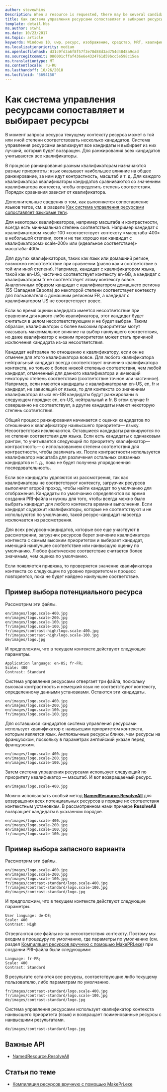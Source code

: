 ```yaml
---
author: stevewhims
Description: When a resource is requested, there may be several candidates that match the current resource context to some degree. The Resource Management System will analyze all of the candidates and determine the best candidate to return. This topic describes that process in detail and gives examples.
title: Как система управления ресурсами сопоставляет и выбирает ресурсы
template: detail.hbs
ms.author: stwhi
ms.date: 10/23/2017
ms.topic: article
keywords: Windows 10, uwp, ресурс, изображение, средство, MRT, квалификатор
ms.localizationpriority: medium
ms.openlocfilehash: d31c9fd3a6f8f57f3e78d88d3ad754d4848a9cad
ms.sourcegitcommit: 086001cffaf436e6e4324761d59bcc5e598c15ea
ms.translationtype: MT
ms.contentlocale: ru-RU
ms.lasthandoff: 10/26/2018
ms.locfileid: "5694150"
---
```

# <a name="how-the-resource-management-system-matches-and-chooses-resources"></a>Как система управления ресурсами сопоставляет и выбирает ресурсы
В момент запроса ресурса текущему контексту ресурса может в той или иной степени соответствовать несколько кандидатов. Система управления ресурсами анализирует все кандидаты и выбирает из них лучший, который будет возвращен. Для ранжирования всех кандидатов учитываются все квалификаторы.

В процессе ранжирования разным квалификаторам назначаются разные приоритеты: язык оказывает наибольшее влияние на общее ранжирование, за ним идут контрастность, масштаб и т. д. Для каждого квалификатора квалификаторы кандидатов сравниваются со значением квалификатора контекста, чтобы определить степень соответствия. Порядок сравнения зависит от квалификатора.

Дополнительные сведения о том, как выполняется сопоставление языков тегов, см. в разделе [Как система управления ресурсами сопоставляет языковые теги](how-rms-matches-lang-tags.md).

Для некоторых квалификаторов, например масштаба и контрастности, всегда есть минимальная степень соответствия. Например кандидат с квалификатором «scale-100 «соответствует контексту «масштаба-400» в небольшой степени, хотя и не так хорошо как кандидат с квалификатором» scale-200» или (идеальное соответствие)» масштаба-400».

Для других квалификаторов, таких как язык или домашний регион, возможно несоответствие при сравнении (равно как и соответствие в той или иной степени). Например, кандидат с квалификатором языка, такой как en-US, частично соответствует контексту en-GB, а кандидат с квалификатором fr не соответствует этому контексту вовсе. Аналогичным образом кандидат с квалификатором домашнего региона 155 (Западная Европа) до некоторой степени соответствует контексту для пользователя с домашним регионом FR, а кандидат с квалификатором US не соответствует вовсе.

Если во время оценки кандидата имеется несоответствие при сравнении для какого-либо квалификатора, этот кандидат будет считаться в целом несоответствующим и не будет выбран. Таким образом, квалификаторы с более высоким приоритетом могут оказывать максимальное влияние на выбор наилучшего соответствия, но даже квалификатор с низким приоритетом может стать причиной исключения кандидата из-за несоответствия.

Кандидат нейтрален по отношению к квалификатору, если он не отмечен для этого квалификатора вовсе. Для любого квалификатора нейтральный кандидат всегда соответствует значению квалификатора контекста, но только с более низкой степенью соответствия, чем любой кандидат, отмеченный для данного квалификатора и имеющий некоторую степень соответствия (соответствие точное или частичное). Например, если имеются кандидаты с квалификаторами en-US, en, fr и кандидат, не зависящий от языка, то для контекста со значением квалификатора языка en-GB кандидаты будут ранжированы в следующем порядке: en, en-US, нейтральный и fr. В этом случае fr совершенно не соответствует, а другие кандидаты имеют некоторую степень соответствия.

Общий процесс ранжирования начинается с оценки кандидатов по отношению к квалификатору наивысшего приоритета— языку. Несоответствия исключаются. Оставшиеся кандидаты ранжируются по их степени соответствия для языка. Если есть кандидаты с одинаковым рангом, то учитывается следующий по приоритету квалификатор— контрастность— с использованием степени соответствия для контрастности, чтобы различать их. После контрастности используется квалификатор масштаба для различения остальных связанных кандидатов и т. д., пока не будет получена упорядоченная последовательность.

Если все кандидаты удаляются из рассмотрения, так как квалификаторы не соответствуют контексту, загрузчик ресурсов выполняет второй проход, чтобы найти кандидат по умолчанию для отображения. Кандидаты по умолчанию определяются во время создания PRI-файла и нужны для того, чтобы всегда можно было выбрать кандидат для любого контекста времени выполнения. Если кандидат содержит квалификаторы, которые не соответствуют и не используются по умолчанию, такой ресурс-кандидат навсегда исключается из рассмотрения.

Для всех ресурсов-кандидатов, которые все еще участвуют в рассмотрении, загрузчик ресурсов берет значение квалификатора контекста с самым высоким приоритетом и выбирает кандидат, имеющий наилучшее соответствие или наивысшую оценку по умолчанию. Любое фактическое соответствие считается более значимым, чем оценка по умолчанию.

Если появляется привязка, то проверяется значение квалификатора контекста со следующим по уровню приоритетом и процесс повторяется, пока не будет найдено наилучшее соответствие.

## <a name="example-of-choosing-a-resource-candidate"></a>Пример выбора потенциального ресурса
Рассмотрим эти файлы.

```
en/images/logo.scale-400.jpg
en/images/logo.scale-200.jpg
en/images/logo.scale-100.jpg  
fr/images/logo.scale-100.jpg
fr/images/contrast-high/logo.scale-400.jpg
fr/images/contrast-high/logo.scale-100.jpg
de/images/logo.jpg
```

И предположим, что в текущем контексте действуют следующие параметры.

```
Application language: en-US; fr-FR;
Scale: 400
Contrast: Standard
```

Система управления ресурсами отвергает три файла, поскольку высокая контрастность и немецкий язык не соответствуют контексту, определенному данными установками. Остаются эти кандидаты.

```
en/images/logo.scale-400.jpg
en/images/logo.scale-200.jpg
en/images/logo.scale-100.jpg  
fr/images/logo.scale-100.jpg
```

Для оставшихся кандидатов система управления ресурсами использует квалификатор с наивысшим приоритетом контекста, которым является язык. Англоязычные ресурсы ближе, чем ресурсы на французском, поскольку в параметрах английский указан перед французским.

```
en/images/logo.scale-400.jpg
en/images/logo.scale-200.jpg
en/images/logo.scale-100.jpg  
```

Затем система управления ресурсами использует следующий по приоритету квалификатор — масштаб. И вот возвращаемый ресурс.

```
en/images/logo.scale-400.jpg
```

Можно использовать особый метод [**NamedResource.ResolveAll**](/uwp/api/windows.applicationmodel.resources.core.namedresource.resolveall?branch=live) для возвращения всех потенциальных ресурсов в порядке их соответствия контекстным установкам. В рассмотренном нами примере **ResolveAll** возвращает кандидаты в указанном порядке.

```
en/images/logo.scale-400.jpg
en/images/logo.scale-200.jpg
en/images/logo.scale-100.jpg  
fr/images/logo.scale-100.jpg
```

## <a name="example-of-producing-a-fallback-choice"></a>Пример выбора запасного варианта
Рассмотрим эти файлы.

```
en/images/logo.scale-400.jpg
en/images/logo.scale-200.jpg
en/images/logo.scale-100.jpg  
fr/images/contrast-standard/logo.scale-400.jpg
fr/images/contrast-standard/logo.scale-100.jpg
de/images/contrast-standard/logo.jpg
```

И предположим, что в текущем контексте действуют следующие параметры.

```
User language: de-DE;
Scale: 400
Contrast: High
```

Отвергаются все файлы из-за несоответствия контексту. Поэтому мы входим в процедуру по умолчанию, где параметры по умолчанию (см. раздел [Компиляция ресурсов вручную с помощью MakePRI.exe](compile-resources-manually-with-makepri.md)) при создании PRI-файла были следующими:

```
Language: fr-FR;
Scale: 400
Contrast: Standard
```

В результате остаются все ресурсы, соответствующие либо текущему пользователю, либо параметрам по умолчанию.

```
fr/images/contrast-standard/logo.scale-400.jpg
fr/images/contrast-standard/logo.scale-100.jpg
de/images/contrast-standard/logo.jpg
```

Система управления ресурсами использует квалификатор контекста наивысшего приоритета (язык) и возвращает поименованные ресурсы с наивысшими результатами.

```
de/images/contrast-standard/logo.jpg
```

## <a name="important-apis"></a>Важные API
* [NamedResource.ResolveAll](/uwp/api/windows.applicationmodel.resources.core.namedresource.resolveall?branch=live)

## <a name="related-topics"></a>Статьи по теме
* [Компиляция ресурсов вручную с помощью MakePri.exe](compile-resources-manually-with-makepri.md)
